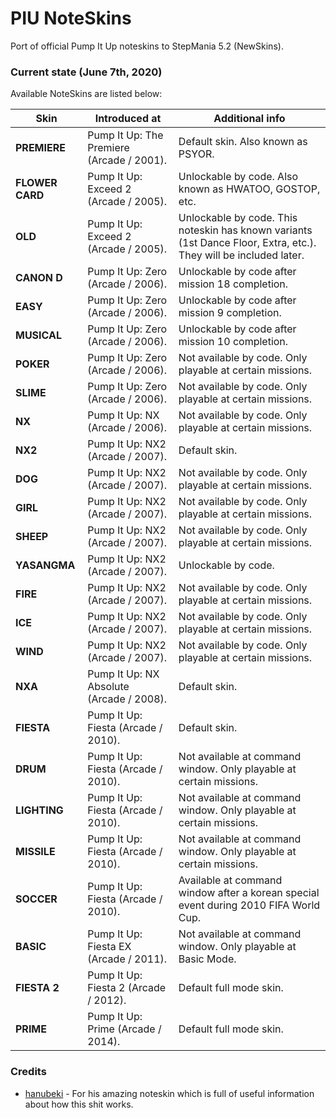 # PIU NoteSkins

Port of official Pump It Up noteskins to StepMania 5.2 (NewSkins).

### Current state (June 7th, 2020)

Available NoteSkins are listed below:

| Skin | Introduced at | Additional info |
| ------ | ------ | ------ |
| **PREMIERE** | Pump It Up: The Premiere (Arcade / 2001). | Default skin. Also known as PSYOR. |
| **FLOWER CARD** | Pump It Up: Exceed 2 (Arcade / 2005). | Unlockable by code. Also known as HWATOO, GOSTOP, etc. |
| **OLD** | Pump It Up: Exceed 2 (Arcade / 2005). | Unlockable by code. This noteskin has known variants (1st Dance Floor, Extra, etc.). They will be included later. |
| **CANON D** | Pump It Up: Zero (Arcade / 2006). | Unlockable by code after mission 18 completion. |
| **EASY** | Pump It Up: Zero (Arcade / 2006). | Unlockable by code after mission 9 completion. |
| **MUSICAL** | Pump It Up: Zero (Arcade / 2006). | Unlockable by code after mission 10 completion. |
| **POKER** | Pump It Up: Zero (Arcade / 2006). | Not available by code. Only playable at certain missions. |
| **SLIME** | Pump It Up: Zero (Arcade / 2006). | Not available by code. Only playable at certain missions. |
| **NX** | Pump It Up: NX (Arcade / 2006). | Not available by code. Only playable at certain missions. |
| **NX2** | Pump It Up: NX2 (Arcade / 2007). | Default skin. |
| **DOG** | Pump It Up: NX2 (Arcade / 2007). | Not available by code. Only playable at certain missions. |
| **GIRL** | Pump It Up: NX2 (Arcade / 2007). | Not available by code. Only playable at certain missions. |
| **SHEEP** | Pump It Up: NX2 (Arcade / 2007). | Not available by code. Only playable at certain missions. |
| **YASANGMA** | Pump It Up: NX2 (Arcade / 2007). | Unlockable by code. |
| **FIRE** | Pump It Up: NX2 (Arcade / 2007). | Not available by code. Only playable at certain missions. |
| **ICE** | Pump It Up: NX2 (Arcade / 2007). | Not available by code. Only playable at certain missions. |
| **WIND** | Pump It Up: NX2 (Arcade / 2007). | Not available by code. Only playable at certain missions. |
| **NXA** | Pump It Up: NX Absolute (Arcade / 2008). | Default skin. |
| **FIESTA** | Pump It Up: Fiesta (Arcade / 2010). | Default skin. |
| **DRUM** | Pump It Up: Fiesta (Arcade / 2010). | Not available at command window. Only playable at certain missions. |
| **LIGHTING** | Pump It Up: Fiesta (Arcade / 2010). | Not available at command window. Only playable at certain missions. |
| **MISSILE** | Pump It Up: Fiesta (Arcade / 2010). | Not available at command window. Only playable at certain missions. |
| **SOCCER** | Pump It Up: Fiesta (Arcade / 2010). | Available at command window after a korean special event during 2010 FIFA World Cup. |
| **BASIC** | Pump It Up: Fiesta EX (Arcade / 2011). | Not available at command window. Only playable at Basic Mode. |
| **FIESTA 2** | Pump It Up: Fiesta 2 (Arcade / 2012). | Default full mode skin. |
| **PRIME** | Pump It Up: Prime (Arcade / 2014). | Default full mode skin. |

### Credits

- [hanubeki](https://github.com/hanubeki) - For his amazing noteskin which is full of useful information about how this shit works.
